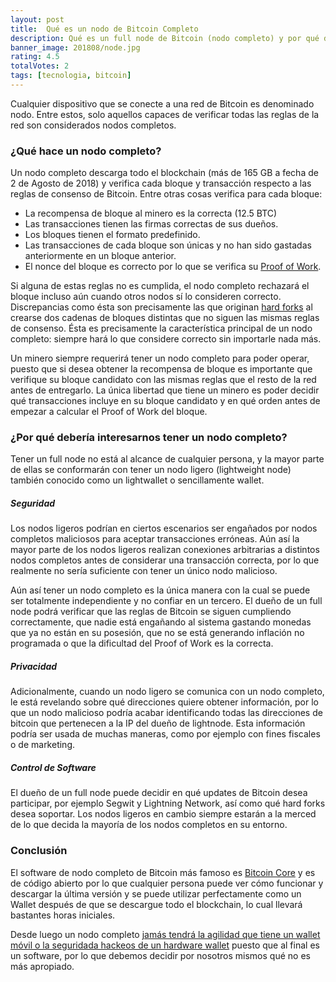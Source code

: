 ```yaml
---
layout: post
title:  Qué es un nodo de Bitcoin Completo
description: Qué es un full node de Bitcoin (nodo completo) y por qué debería interesarte tener uno.
banner_image: 201808/node.jpg
rating: 4.5
totalVotes: 2
tags: [tecnologia, bitcoin]
---
```


Cualquier dispositivo que se conecte a una red de Bitcoin es denominado nodo. Entre estos, solo aquellos capaces de verificar todas las reglas de la red son considerados nodos completos.

<!--more-->

### ¿Qué hace un nodo completo?

Un nodo completo descarga todo el blockchain (más de 165 GB a fecha de 2 de Agosto de 2018) y verifica cada bloque y transacción respecto a las reglas de consenso de Bitcoin. Entre otras cosas verifica para cada bloque:
- La recompensa de bloque al minero es la correcta (12.5 BTC)
- Las transacciones tienen las firmas correctas de sus dueños.
- Los bloques tienen el formato predefinido.
- Las transacciones de cada bloque son únicas y no han sido gastadas anteriormente en un bloque anterior.
- El nonce del bloque es correcto por lo que se verifica su [Proof of Work](/que-es-proof-of-work/).

Si alguna de estas reglas no es cumplida, el nodo completo rechazará el bloque incluso aún cuando otros nodos sí lo consideren correcto. Discrepancias como ésta son precisamente las que originan [hard forks](/hard-fork-vs-soft-fork/) al crearse dos cadenas de bloques distintas que no siguen las mismas reglas de consenso. Ésta es precisamente la característica principal de un nodo completo: siempre hará lo que considere correcto sin importarle nada más.

Un minero siempre requerirá tener un nodo completo para poder operar, puesto que si desea obtener la recompensa de bloque es importante que verifique su bloque candidato con las mismas reglas que el resto de la red antes de entregarlo. La única libertad que tiene un minero es poder decidir qué transacciones incluye en su bloque candidato y en qué orden antes de empezar a calcular el Proof of Work del bloque.

### ¿Por qué debería interesarnos tener un nodo completo?

Tener un full node no está al alcance de cualquier persona, y la mayor parte de ellas se conformarán con tener un nodo ligero (lightweight node) también conocido como un lightwallet o sencillamente wallet.

##### Seguridad

Los nodos ligeros podrían en ciertos escenarios ser engañados por nodos completos maliciosos para aceptar transacciones erróneas. Aún así la mayor parte de los nodos ligeros realizan conexiones arbitrarias a distintos nodos completos antes de considerar una transacción correcta, por lo que realmente no sería suficiente con tener un único nodo malicioso.

Aún así tener un nodo completo es la única manera con la cual se puede ser totalmente independiente y no confiar en un tercero. El dueño de un full node podrá verificar que las reglas de Bitcoin se siguen cumpliendo correctamente, que nadie está engañando al sistema gastando monedas que ya no están en su posesión, que no se está generando inflación no programada o que la dificultad del Proof of Work es la correcta.

##### Privacidad

Adicionalmente, cuando un nodo ligero se comunica con un nodo completo, le está revelando sobre qué direcciones quiere obtener información, por lo que un nodo malicioso podría acabar identificando todas las direcciones de bitcoin que pertenecen a la IP del dueño de lightnode. Esta información podría ser usada de muchas maneras, como por ejemplo con fines fiscales o de marketing.

##### Control de Software

El dueño de un full node puede decidir en qué updates de Bitcoin desea participar, por ejemplo Segwit y Lightning Network, así como qué hard forks desea soportar. Los nodos ligeros en cambio siempre estarán a la merced de lo que decida la mayoría de los nodos completos en su entorno.

### Conclusión

El software de nodo completo de Bitcoin más famoso es <a rel="nofollow" href="https://github.com/bitcoin/bitcoin/releases">Bitcoin Core</a> y  es de código abierto por lo que cualquier persona puede ver cómo funcionar y descargar la última versión y se puede utilizar perfectamente como un Wallet después de que se descargue todo el blockchain, lo cual llevará bastantes horas iniciales.

Desde luego un nodo completo [jamás tendrá la agilidad que tiene un wallet móvil o la seguridada hackeos de un hardware wallet](/como-guardar-criptomonedas/) puesto que al final es un software, por lo que debemos decidir por nosotros mismos qué no es más apropiado.